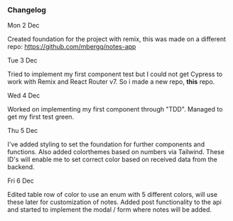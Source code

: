 ### Changelog

Mon 2 Dec

Created foundation for the project with remix, this was made on a different repo:
https://github.com/mbergq/notes-app

Tue 3 Dec

Tried to implement my first component test but I could not get Cypress to work with
Remix and React Router v7. So i made a new repo, **this** repo.

Wed 4 Dec

Worked on implementing my first component through "TDD". Managed to get my
first test green.

Thu 5 Dec

I've added styling to set the foundation for further components and functions. Also
added colorthemes based on numbers via Tailwind. These ID's will enable me to set
correct color based on received data from the backend.

Fri 6 Dec

Edited table row of color to use an enum with 5 different colors, will use these
later for customization of notes. Added post functionality to the api and started
to implement the modal / form where notes will be added.
